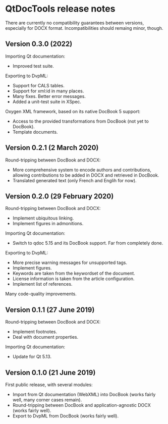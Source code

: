 QtDocTools release notes
========================

There are currently no compatibility guarantees between versions, especially 
for DOCX format. Incompatibilities should remaing minor, though.


Version 0.3.0 (2022)
----------------------------

Importing Qt documentation: 

* Improved test suite.

Exporting to DvpML: 

* Support for CALS tables.
* Support for xml:id in many places.
* Many fixes. Better error messages.
* Added a unit-test suite in XSpec.

Oxygen XML framework, based on its native DocBook 5 support:

* Access to the provided transformations from DocBook (not yet to DocBook).
* Template documents.


Version 0.2.1 (2 March 2020)
----------------------------

Round-tripping between DocBook and DOCX: 

* More comprehensive system to encode authors and contributions, allowing 
  contributions to be added in DOCX and retrieved in DocBook.
* Translated generated text (only French and Englih for now). 


Version 0.2.0 (29 February 2020)
--------------------------------

Round-tripping between DocBook and DOCX: 

* Implement ubiquitous linking.
* Implement figures in admonitions.

Importing Qt documentation: 

* Switch to qdoc 5.15 and its DocBook support. Far from completely done.

Exporting to DvpML: 

* More precise warning messages for unsupported tags.
* Implement figures.
* Keywords are taken from the keywordset of the document.
* License information is taken from the article configuration. 
* Implement list of references. 

Many code-quality improvements.


Version 0.1.1 (27 June 2019)
----------------------------

Round-tripping between DocBook and DOCX: 

* Implement footnotes. 
* Deal with document properties. 

Importing Qt documentation: 

* Update for Qt 5.13.


Version 0.1.0 (21 June 2019)
----------------------------

First public release, with several modules: 

* Import from Qt documentation (WebXML) into DocBook (works fairly well, many 
  corner cases remain). 
* Round-tripping between DocBook and application-agnostic DOCX (works fairly well). 
* Export to DvpML from DocBook (works fairly well). 
